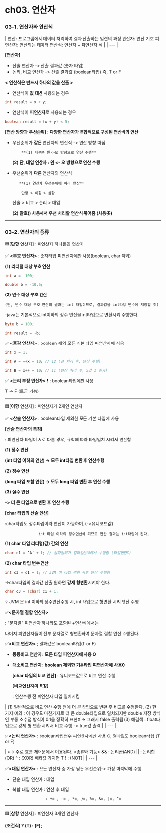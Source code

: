# **ch03. 연산자**

### **03-1. 연산자와 연산식**

| 연산: 프로그램에서 데이터 처리하여 결과 산출하는 일련의 과정
연산자: 연산 기호
피연산자: 연산되는 데이터
연산식: 연산자 + 피연산자 식 |
| --- |

**[연산자]**

- 산술 연산자 -> 산출 결과값 (숫자 타입)
- 논리, 비교 연산자 -> 산출 결과값 (boolean타입) 즉, T or F

**< 연산식은 반드시 하나의 값을 산출 >**

- 연산식이 **값 대신** 사용되는 경우

```java
int result = x + y;
```

- 연산식이 **피연산자**로 사용되는 경우

```java
boolean result = (x + y) < 5;
```

**[연산 방향과 우선순위] : 다양한 연산자가 복합적으로 구성된 연산식의 연산**

- 우선순위가 **같은** 연산자의 연산식 -> 연산 방향 따짐
    
          **(1) 대부분 왼->오 방향으로 연산 수행**
    
    **(2) 단, 대입 연산자 : 왼 <- 오 방향으로 연산 수행**
    
- 우선순위가 **다른** 연산자의 연산식
    
         **(1) 연산자 우선순위에 따라 연산**
    
          단항 > 이항 > 삼항
    
    산술 > 비교 > 논리 > 대입
    
    **(2) 괄호() 사용해서 우선 처리할 연산식 묶어줌 (사용多)**
    

---

### **03-2. 연산자의 종류**

🟦[**단항** 연산자] : 피연산자 하나뿐인 연산자

 ✅ **<부호 연산자>** : 숫자타입 피연산자에만 사용(boolean, char 제외)

**(1) 리터럴 대상 부호 연산**

```java
int a = -100;

double b = -10.5;
```

**(2) 변수 대상 부호 연산**

    (단, 변수 대상 부호 연산의 결과는 int 타입이므로, 결과값을 int타입 변수에 저장할 것)

-java는 기본적으로 int이하의 정수 연산을 int타입으로 변환시켜 수행한다.

```java
byte b = 100;

int result = -b;
```

 ✅ **<증감 연산자>** : boolean 제외 모든 기본 타입 피연산자에 사용

```java
int x = 1;

int A = ++x + 10; // 12 (선 처리 후, 연산 수행)

int B = x++ + 10; // 11 (연산 처리 후, x값 1 증가)
```

 ✅ **<논리 부정 연산자>** **!** : boolean타입에만 사용

T -> F (토글 기능)

---

🟦[**이항** 연산자] : 피연산자가 2개인 연산자

 ✅ **<산술 연산자>**  : boolean타입 제외한 모든 기본 타입에 사용

   **[산술 연산자의 특징]**

: 피연산자 타입이 서로 다른 경우, 규칙에 따라 타입일치 시켜서 연산함

**(1) 정수 연산**

 **(int 타입 이하의 연산) -> 모두 int타입 변환 후 연산수행**

**(2) 정수 연산**

 **(long 타입 포함 연산) -> 모두 long 타입 변환 후 연산 수행**

**(3) 실수 연산**

 **-> 더 큰 타입으로 변환 후 연산 수행**

   **[char 타입의 산술 연산]**

:char타입도 정수타입이라 연산이 가능하며, (->유니코드값)

                   int 타입 이하의 정수연산이 되므로 연산 결과는 int타입이 된다, 

**(1) char 타입 리터럴(값) 간의 연산**

```java
char c1 = ‘A’ + 1; // 컴파일러가 컴파일단계에서 수행함 (타입변환X)
```

**(2) char 타입 변수 연산**

```java
int c3 = c1 + 1; // JVM 이 타입 변환 이후 연산 수행함
```

→char타입의 결과값 산출 원하면 **강제 형변환**시켜야 한다.

```java
char c3 = (char) c1 + 1;
```

<aside>
💡 JVM 은 int 이하의 정수연산수행 시, int 타입으로 형변환 시켜 연산 수행

</aside>

✅**<문자열 결합 연산자>**

: “문자열” 피연산자 하나라도 포함된 +연산식에서는

나머지 피연산자들이 전부 문자열로 형변환하여 문자열 결합 연산 수행된다.

✅**<비교 연산자>** ; 결과값은 boolean타입(T or F)

- **동등비교 연산자 : 모든 타입 피연산자에 사용 O**
- **대소비교 연산자 : boolean 제외한 기본타입 피연산자에 사용O**

    **[char 타입의 비교 연산]**   : 유니코드값으로 비교 연산 수행

    **[비교연산자의 특징]**

   : 연산수행 전 피연산자 타입 일치시킴

| (1) 일반적으로 비교 연산 수행 전에 더 큰 타입으로 변환 후 비교를 수행한다.
(2) 한 가지 예외 : 이 경우도 마찬가지로 더 큰 double타입으로 일치되지만
                              double 저장 방식인 부동 소수점 방식이 0.1을 정확히 표현X -> 그래서 false 출력됨
(3) 해결책
             : float타입으로 강제 형 변환 시켜서 비교 수행 -> true값 출력 |
| --- |

✅**<논리 연산자>** : boolean타입변수 피연산자에만 사용 O, 결과값도 boolean타입 (T or F)

| •→ 주로 흐름 제어문에서 이용된다.
<종류와 기능>
&& : 논리곱(AND)
|| : 논리합(OR)
^ : (XOR) 배타값 가지면 T
! : (NOT) |
| --- |

✅**<대입 연산자>**  : 모든 연산자 중 가장 낮은 우선순위-> 가장 마지막에 수행

- 단순 대입 연산자 : 대입
- 복합 대입 연산자 : 연산 후 대입

                     : += , -= , *=, /=, %=, &=, |=, ^=

---

🟦[**삼항** 연산자] : 피연산자 3개인 연산자

**(조건식) ? (T) : (F) ;**